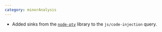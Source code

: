 ```yaml
---
category: minorAnalysis
---
```

* Added sinks from the [`node-pty`](https://www.npmjs.com/package/node-pty) library to the `js/code-injection` query.